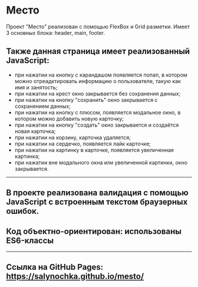 # Место
Проект "Место" реализован с помощью FlexBox и Grid разметки. Имеет 3 основных блока: header, main, footer. 
##  Также данная страница имеет реализованный JavaScript:
- при нажатии на кнопку с карандашом появляется попап, в котором можно отреадктировать информацию о пользователе, такую как имя и занятость;
- при нажатии на крест окно закрывается без сохранения данных;
- при нажатии на кнопку "сохранить" окно закрывается с сохранением данных;
- при нажатии на кнопку с плюсом, появляется модальное окно, в котором можно добавить новую карточку;
- при нажатии на кнопку "создать" окно закрывается и создаётся новая карточка;
- при нажатии на корзину, карточка удаляется;
- при нажатии на сердечко, появляется лайк карточке;
- при нажатии на картинку в карточке, появляется увеличенная картинка;
- при нажатии вне модального окна или увеличенной картинки, окно закрывается.
_________________
## В проекте реализована валидация с помощью JavaScript с встроенным текстом браузерных ошибок. 
## Код объектно-ориентирован: использованы ES6-классы
_________________
## Ссылка на GitHub Pages: https://salynochka.github.io/mesto/
